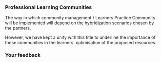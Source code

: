 ### Professional Learning Communities

The way in which community management / Learners Practice Community will be implemented will depend on the hybridization scenarios chosen by the partners.  
  
However, we have kept a unity with this title to underline the importance of these communities in the learners' optimisation of the proposed resources.  

### Your feedback